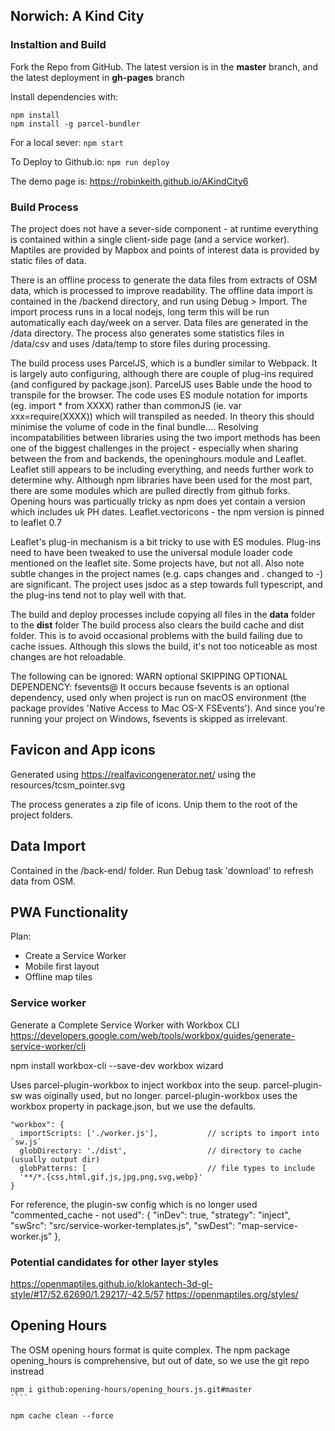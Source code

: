 ## Norwich: A Kind City
### Instaltion and Build

Fork the Repo from GitHub.
The latest version is in the **master** branch, and the latest deployment in **gh-pages** branch

Install dependencies with:
`````
npm install
npm install -g parcel-bundler
`````

For a local sever:
`````npm start`````

To Deploy to Github.io:
`````npm run deploy`````

The demo page is: https://robinkeith.github.io/AKindCity6

### Build Process
The project does not have a sever-side component - at runtime everything is contained within a single client-side page (and a service worker). Maptiles are provided by Mapbox and points of interest data is provided by static files of data. 

There is an offline process to generate the data files from extracts of OSM data, which is processed to improve readability. The offline data import is contained in the /backend directory, and run using Debug > Import. The import process runs in a local nodejs, long term this will be run automatically each day/week on a server.  Data files are generated in the /data directory. The process also generates some statistics files in /data/csv and uses /data/temp to store files during processing.

The build process uses ParcelJS, which is a bundler similar to Webpack.  It is largely auto configuring, although there are couple of plug-ins required (and configured by package.json). ParcelJS uses Bable unde the hood to transpile for the browser.
The code uses ES module notation for imports (eg. import * from XXXX) rather than commonJS (ie. var xxx=require(XXXX)) which will transpiled as needed. In theory this should minimise the volume of code in the final bundle....
Resolving incompatabilities between libraries using the two import methods has been one of the biggest challenges in the project - especially when sharing between the from and backends, the openinghours module and Leaflet. Leaflet still appears to be including everything, and needs further work to determine why.
Although npm libraries have been used for the most part, there are some modules which are pulled directly from github forks. Opening hours was particually tricky as npm does yet contain a version which includes uk PH dates.
Leaflet.vectoricons - the npm version is pinned to leaflet 0.7

Leaflet's plug-in mechanism is a bit tricky to use with ES modules. Plug-ins need to have been tweaked to use the universal module loader code mentioned on the leaflet site. Some projects have, but not all. Also note subtle changes in the project names (e.g. caps changes and . changed to -) are significant. The project uses jsdoc as a step towards full typescript, and the plug-ins tend not to play well with that.

The build and deploy processes include copying all files in the **data** folder to the **dist** folder
The build process also clears the build cache and dist folder. This is to avoid occasional problems with the build failing due to cache issues. Although this slows the build, it's not too noticeable as most changes are hot reloadable.

The following can be ignored:
 WARN optional SKIPPING OPTIONAL DEPENDENCY: fsevents@
  It occurs because fsevents is an optional dependency, used only when project is run on macOS environment (the package provides 'Native Access to Mac OS-X FSEvents'). And since you're running your project on Windows, fsevents is skipped as irrelevant.

  ## Favicon and App icons
  Generated using https://realfavicongenerator.net/
  using the resources/tcsm_pointer.svg 

  The process generates a zip file of icons. Unip them to the root of the project folders.
  
  ## Data Import 
  Contained in the /back-end/ folder. 
  Run Debug task 'download' to refresh data from OSM.

  
 ## PWA Functionality
 Plan:
 * Create a Service Worker
 * Mobile first layout
 * Offline map tiles

 ### Service worker

Generate a Complete Service Worker with Workbox CLI https://developers.google.com/web/tools/workbox/guides/generate-service-worker/cli

npm install workbox-cli --save-dev
workbox wizard

Uses parcel-plugin-workbox to inject workbox into the seup. parcel-plugin-sw was oiginally used, but no longer.
parcel-plugin-workbox uses the workbox property in package.json, but we use the defaults.
`````
"workbox": {
  importScripts: ['./worker.js'],           // scripts to import into `sw.js`
  globDirectory: './dist',                  // directory to cache (usually output dir)
  globPatterns: [                           // file types to include
  '**/*.{css,html,gif,js,jpg,png,svg,webp}'
}
`````

For reference, the plugin-sw config which is no longer used
"commented_cache - not used": {
    "inDev": true,
    "strategy": "inject",
    "swSrc": "src/service-worker-templates.js",
    "swDest": "map-service-worker.js"
  },

### Potential candidates for other layer styles
 https://openmaptiles.github.io/klokantech-3d-gl-style/#17/52.62690/1.29217/-42.5/57 
 https://openmaptiles.org/styles/
 

## Opening Hours
The OSM opening hours format is quite complex.  The npm package opening_hours is comprehensive,
but out of date, so we use the git repo instread
`````
npm i github:opening-hours/opening_hours.js.git#master
````

npm cache clean --force
